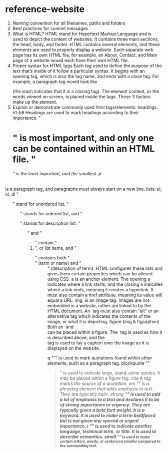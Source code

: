 # reference-website
1.	Naming convention for all filenames, paths and folders
2.	Best practices for commit messages
3.	What is HTML?
HTML stand for Hypertext Markup Language and is used to depict the content of websites. It contains three main sections, the head, body, and footer. HTML contains several elements, and these elements are used to properly display a website. Each separate web page has its own HTML file, for example, an About, Contact, and Main page of a website would each have their own HTML file. 
4.	Proper syntax for HTML tags
Each tag used to define the purpose of the text that’s inside of it follow a particular syntax. It begins with an opening tag, which is also the tag name, and ends with a close tag. For example, a paragraph tag would look like <p> </p> (the slash indicates that it is a closing tag). The element content, or the words viewed on screen, is placed inside the tags. These 3 factors make up the element. 
5.	Explain or demonstrate commonly used html tags/elements:
headings: h1-h6
Headings are used to mark headings according to their importance. "<h1>" is most important, and only one can be contained within an HTML file. "<h6>" is the least important, and the smallest. 
p
<p> is a paragraph tag, and paragraphs must always start on a new line. 
lists: ul, ol, dl
"<ul>" stand for unordered list, "<ol>" stands for ordered list, and "<dl>" stands for description list. "<ul>" and "<ol>" contain "<li>", or list items, and "<dl>" contains both "<dt>" (term or name) and "<dd>" (description of term). HTML configures these lists and gives them certain properties which can be altered using CSS. 
a
<a> is an anchor element. The opening a indicates where a link starts, and the closing a indicates where a link ends, meaning it creates a hyperlink. It must also contain a href attribute, meaning its value will equal a URL. 
img
<img> is an image tag. Images are not embedded in a website, rather are linked to by the HTML document. An <img> tag must also contain “alt” or an alternative tag which indicates the contents of the image, or what it is depicting. 
figure (img & figcaption)
Both an <img> and <figcaption> can be placed within a figure. The <img> tag is used as how it is described above, and the <figcaption> tag is used to lay a caption over the image as it is displayed on the website. 

q 
"<q>" is used to mark quotations found within other elements, such as a paragraph tag. 
blockquote
"<blockquote>" is used to indicate large, stand-alone quotes. It may be placed within a figure tag.
cite 
A <cite> tag marks the source of a quotation. 
em
"<em>" is a phrasing element that adds emphasis to text. They are typically italic. 
strong 
"<strong>" is used to add a lot of emphasis to a text and declares it to be of strong importance or urgency. They are typically given a bold font weight.
b
<b> is a keyword. It is used to make a term boldfaced but is not given any special or urgent importance. 
i
"<i>" is used to indicate another language, technical term, or title. It is used to describe semantics. 
small
"<small>" is used to make certain letters, words, or sentences smaller compared to the surrounding text.
